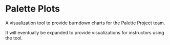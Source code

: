# Palette Plots

A visualization tool to provide burndown charts for the Palette Project team.

It will eventually be expanded to provide visualizations for instructors using the tool.